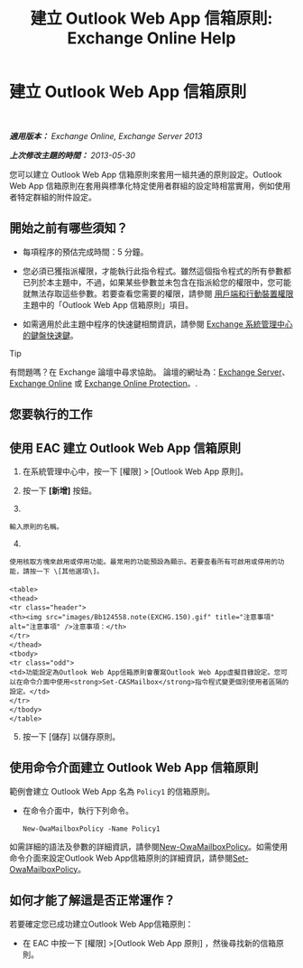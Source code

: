 ﻿---
title: '建立 Outlook Web App 信箱原則: Exchange Online Help'
TOCTitle: 建立 Outlook Web App 信箱原則
ms:assetid: 347207fa-cfb7-40a6-b19a-831dcdb54ad5
ms:mtpsurl: https://technet.microsoft.com/zh-tw/library/Dd335191(v=EXCHG.150)
ms:contentKeyID: 50472949
ms.date: 05/23/2018
mtps_version: v=EXCHG.150
ms.translationtype: MT
---

# 建立 Outlook Web App 信箱原則

 

_**適用版本：** Exchange Online, Exchange Server 2013_

_**上次修改主題的時間：** 2013-05-30_

您可以建立 Outlook Web App 信箱原則來套用一組共通的原則設定。Outlook Web App 信箱原則在套用與標準化特定使用者群組的設定時相當實用，例如使用者特定群組的附件設定。

## 開始之前有哪些須知？

  - 每項程序的預估完成時間：5 分鐘。

  - 您必須已獲指派權限，才能執行此指令程式。雖然這個指令程式的所有參數都已列於本主題中，不過，如果某些參數並未包含在指派給您的權限中，您可能就無法存取這些參數。若要查看您需要的權限，請參閱 [用戶端和行動裝置權限](clients-and-mobile-devices-permissions-exchange-2013-help.md)主題中的「Outlook Web App 信箱原則」項目。

  - 如需適用於此主題中程序的快速鍵相關資訊，請參閱 [Exchange 系統管理中心的鍵盤快速鍵](keyboard-shortcuts-in-the-exchange-admin-center-exchange-online-protection-help.md)。


> [!TIP]  
> 有問題嗎？在 Exchange 論壇中尋求協助。 論壇的網址為：<a href="https://go.microsoft.com/fwlink/p/?linkid=60612">Exchange Server</a>、 <a href="https://go.microsoft.com/fwlink/p/?linkid=267542">Exchange Online</a> 或 <a href="https://go.microsoft.com/fwlink/p/?linkid=285351">Exchange Online Protection</a>。.




## 您要執行的工作

## 使用 EAC 建立 Outlook Web App 信箱原則

1.  在系統管理中心中，按一下 \[權限\] \> \[Outlook Web App 原則\]。

2.  按一下 **\[新增\]** 按鈕。

3.  
    
    輸入原則的名稱。

4.  
    
    使用核取方塊來啟用或停用功能。最常用的功能預設為顯示。若要查看所有可啟用或停用的功能，請按一下 \[其他選項\]。
    
    <table>
    <thead>
    <tr class="header">
    <th><img src="images/Bb124558.note(EXCHG.150).gif" title="注意事項" alt="注意事項" />注意事項：</th>
    </tr>
    </thead>
    <tbody>
    <tr class="odd">
    <td>功能設定為Outlook Web App信箱原則會覆寫Outlook Web App虛擬目錄設定。您可以在命令介面中使用<strong>Set-CASMailbox</strong>指令程式變更個別使用者區隔的設定。</td>
    </tr>
    </tbody>
    </table>


5.  按一下 \[儲存\] 以儲存原則。

## 使用命令介面建立 Outlook Web App 信箱原則

範例會建立 Outlook Web App 名為 `Policy1` 的信箱原則。

  - 在命令介面中，執行下列命令。
    
        New-OwaMailboxPolicy -Name Policy1

如需詳細的語法及參數的詳細資訊，請參閱[New-OwaMailboxPolicy](https://technet.microsoft.com/zh-tw/library/dd351067\(v=exchg.150\))。如需使用命令介面來設定Outlook Web App信箱原則的詳細資訊，請參閱[Set-OwaMailboxPolicy](https://technet.microsoft.com/zh-tw/library/dd297989\(v=exchg.150\))。

## 如何才能了解這是否正常運作？

若要確定您已成功建立Outlook Web App信箱原則：

  - 在 EAC 中按一下 \[權限\] \>\[Outlook Web App 原則\] ，然後尋找新的信箱原則。

